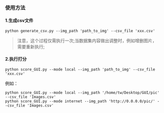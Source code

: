 ### 使用方法

#### 1.生成csv文件
```
python generate_csv.py --img_path 'path_to_img' --csv_file 'xxx.csv'
```
> 注意，这个过程仅需执行一次;当数据集内容做出调整时，例如增删图片，需要重新执行;

#### 2.执行打分
```
python score_GUI.py --mode local --img_path 'path_to_img' --csv_file 'xxx.csv'
```
例如：
```
python score_GUI.py --mode local --img_path '/home/tw/Desktop/GUI/pic' --csv_file 'Images.csv'
python score_GUI.py --mode internet --img_path 'http://0.0.0.0/pic/' --csv_file 'Images.csv'
```
